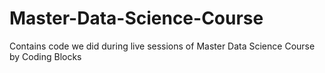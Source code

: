 # Master-Data-Science-Course
Contains code we did during live sessions of Master Data Science Course by Coding Blocks

